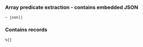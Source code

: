 
### Array predicate extraction - contains embedded JSON

```
~ json||
```

### Contains records

```
%{}
```


